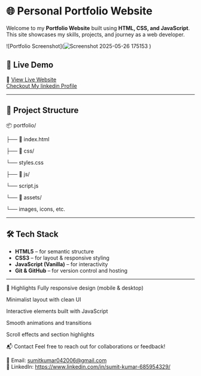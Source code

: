 # 🌐 Personal Portfolio Website

Welcome to my **Portfolio Website** built using **HTML, CSS, and JavaScript**.  
This site showcases my skills, projects, and journey as a web developer.

![Portfolio Screenshot](![Screenshot 2025-05-26 175153](https://github.com/user-attachments/assets/8a8cdc87-eaef-44f7-83e8-ee7c55cb94ab)
) 

## 🚀 Live Demo

🔗 [View Live Website](https://sumit1004.github.io/Portfolio-SumitKumar/)  
    [Checkout My linkedin Profile](https://www.linkedin.com/in/sumit-kumar-685954329/)


---

## 📁 Project Structure

📦 portfolio/

├── 📄 index.html

├── 📁 css/

└── styles.css

├── 📁 js/

└── script.js

└── 📁 assets/

└── images, icons, etc.


---

## 🛠️ Tech Stack

- **HTML5** – for semantic structure  
- **CSS3** – for layout & responsive styling  
- **JavaScript (Vanilla)** – for interactivity  
- **Git & GitHub** – for version control and hosting

---

📸 Highlights
Fully responsive design (mobile & desktop)

Minimalist layout with clean UI

Interactive elements built with JavaScript

Smooth animations and transitions

Scroll effects and section highlights

📬 Contact
Feel free to reach out for collaborations or feedback!

📧 Email: sumitkumar042006@gmail.com </br>
💼 LinkedIn: https://www.linkedin.com/in/sumit-kumar-685954329/

